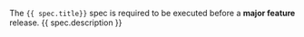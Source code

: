 The `{{ spec.title}}` spec is required to be executed before a **major feature** release. {{ spec.description }}
